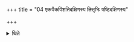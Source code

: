 +++
title = "04 एकयैकविंशतिदक्षिणस्य तिसृभिः षष्टिदक्षिणस्य"

+++

<details><summary>थिते</summary>

एकयैकविंशतिदक्षिणस्य । तिसृभिः षष्टिदक्षिणस्य । अपरिमिताभिरपरिमितदक्षिणस्य ४
</details>

